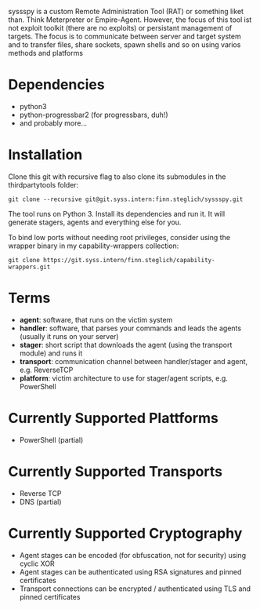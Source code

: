 
syssspy is a custom Remote Administration Tool (RAT) or something liket than. Think Meterpreter or Empire-Agent.
However, the focus of this tool ist not exploit toolkit (there are no exploits) or persistant management of targets.
The focus is to communicate between server and target system and to transfer files, share sockets, spawn shells
and so on using varios methods and platforms


Dependencies
============

 * python3
 * python-progressbar2 (for progressbars, duh!)
 * and probably more...


Installation
============

Clone this git with recursive flag to also clone its submodules in the thirdpartytools folder:

```
git clone --recursive git@git.syss.intern:finn.steglich/syssspy.git
```

The tool runs on Python 3. Install its dependencies and run it. It will generate stagers, agents and everything else
for you.

To bind low ports without needing root privileges, consider using the wrapper binary in my capability-wrappers
collection:

```
git clone https://git.syss.intern/finn.steglich/capability-wrappers.git
```


Terms
=====

 * **agent**: software, that runs on the victim system
 * **handler**: software, that parses your commands and leads the agents (usually it runs on your server)
 * **stager**: short script that downloads the agent (using the transport module) and runs it
 * **transport**: communication channel between handler/stager and agent, e.g. ReverseTCP
 * **platform**: victim architecture to use for stager/agent scripts, e.g. PowerShell


Currently Supported Plattforms
==============================

 * PowerShell (partial)


Currently Supported Transports
==============================

 * Reverse TCP
 * DNS (partial)


Currently Supported Cryptography
================================

 * Agent stages can be encoded (for obfuscation, not for security) using cyclic XOR
 * Agent stages can be authenticated using RSA signatures and pinned certificates
 * Transport connections can be encrypted / authenticated using TLS and pinned certificates
